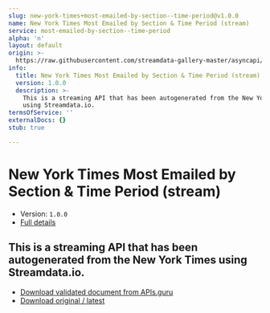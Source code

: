 ```yaml
---
slug: new-york-times+most-emailed-by-section--time-period@v1.0.0
name: New York Times Most Emailed by Section & Time Period (stream)
service: most-emailed-by-section--time-period
alpha: 'n'
layout: default
origin: >-
  https://raw.githubusercontent.com/streamdata-gallery-master/asyncapi/master/_listings/new-york-times/new-york-times-most-emailed-by-section--time-period-stream-async.md
info:
  title: New York Times Most Emailed by Section & Time Period (stream)
  version: 1.0.0
  description: >-
    This is a streaming API that has been autogenerated from the New York Times
    using Streamdata.io.
termsOfService: ''
externalDocs: {}
stub: true

---
```

# New York Times Most Emailed by Section & Time Period (stream)

* Version: `1.0.0`
* [Full details](../html/new-york-times+most-emailed-by-section--time-period@v1.0.0.html)



## This is a streaming API that has been autogenerated from the New York Times using Streamdata.io.



* [Download validated document from APIs.guru](https://raw.githubusercontent.com/APIs-guru/asyncapi-directory/master/docs/APIs/new-york-times%2Bmost-emailed-by-section--time-period%40v1.0.0.yaml)
* [Download original / latest](https://raw.githubusercontent.com/streamdata-gallery-master/asyncapi/master/_listings/new-york-times/new-york-times-most-emailed-by-section--time-period-stream-async.md)

<script type="application/ld+json">
{
  "@context": "http://schema.org/",
  "@type": "WebAPI",
  "description": "This is a streaming API that has been autogenerated from the New York Times using Streamdata.io.",
  "documentation": "",

  "name": "New York Times Most Emailed by Section & Time Period (stream)"
}
</script>
